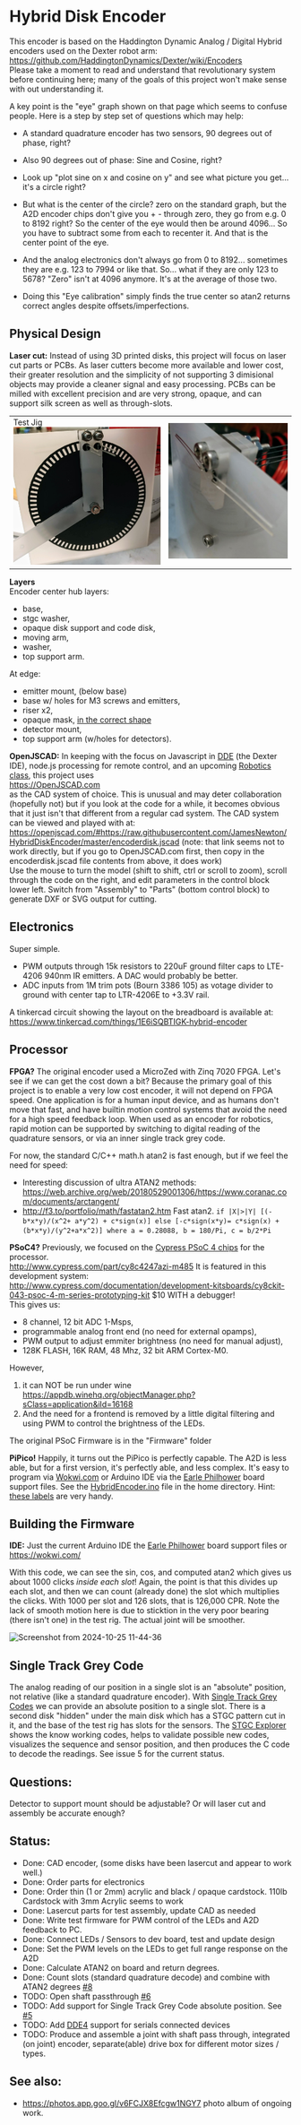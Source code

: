 # Hybrid Disk Encoder

This encoder is based on the Haddington Dynamic Analog / Digital Hybrid encoders used on the Dexter robot arm:<br>
https://github.com/HaddingtonDynamics/Dexter/wiki/Encoders
<br>Please take a moment to read and understand that revolutionary system before continuing here; many of the goals of this project won't
make sense with out understanding it. 

A key point is the "eye" graph shown on that page which seems to confuse people. Here is a step by step set of questions which may help:

- A standard quadrature encoder has two sensors, 90 degrees out of phase, right?

- Also 90 degrees out of phase: Sine and Cosine, right?

- Look up "plot sine on x and cosine on y" and see what picture you get... it's a circle right?

- But what is the center of the circle? zero on the standard graph, but the A2D encoder chips don't give you + - through zero, they go from e.g. 0 to 8192 right? So the center of the eye would then be around 4096... So you have to subtract some from each to recenter it. And that is the center point of the eye.

- And the analog electronics don't always go from 0 to 8192... sometimes they are e.g. 123 to 7994 or like that. So... what if they are only 123 to 5678? "Zero" isn't at 4096 anymore. It's at the average of those two.

- Doing this "Eye calibration" simply finds the true center so atan2 returns correct angles despite offsets/imperfections.

## Physical Design

**Laser cut:** Instead of using 3D printed disks, this project will focus on laser cut parts or PCBs. 
As laser cutters become more available and lower cost, their greater resolution and the simplicity of not supporting 3 dimisional objects may provide a cleaner signal and easy processing.
PCBs can be milled with excellent precision and are very strong, opaque, and can support silk screen as well as through-slots.

<table><tr><td>Test Jig<br>
<img src="https://raw.githubusercontent.com/JamesNewton/HybridDiskEncoder/master/docs/HybridEncoderFront.jpg">
  </td><td>
<img src="https://raw.githubusercontent.com/JamesNewton/HybridDiskEncoder/master/docs/HybridEncoderBack.jpg" >
  </td></tr></table>

**Layers**<br>
Encoder center hub layers: 
- base, 
- stgc washer,
- opaque disk support and code disk, 
- moving arm, 
- washer, 
- top support arm. 

At edge:
- emitter mount, (below base)
- base w/ holes for M3 screws and emitters, 
- riser x2,
- opaque mask, [in the correct shape](https://stackblitz.com/edit/enc-slot-shape-area-ydgggx?file=index.js)
- detector mount, 
- top support arm (w/holes for detectors).

**OpenJSCAD:** In keeping with the focus on Javascript in [DDE](https://cfry.github.io/dde4/dde/) (the Dexter IDE), node.js processing for remote control, and an upcoming 
<a href="https://github.com/JamesNewton/AdvancedRoboticsWithJavascript/wiki">Robotics class</a>, this project uses<br>
https://OpenJSCAD.com
<br>as the CAD system of choice. This is unusual and may deter collaboration (hopefully not) but if you look at the code for a while,
it becomes obvious that it just isn't that different from a regular cad system. The CAD system can be viewed and played with at:<br>
https://openjscad.com/#https://raw.githubusercontent.com/JamesNewton/HybridDiskEncoder/master/encoderdisk.jscad
(note: that link seems not to work directly, but if you go to OpenJSCAD.com first, then copy in the encoderdisk.jscad file contents from above, it does work)
<br>Use the mouse to turn the model (shift to shift, ctrl or scroll to zoom), scroll through the code on the right, 
and edit parameters in the control block lower left. Switch from "Assembly" to "Parts" (bottom control block) to generate DXF or SVG
output for cutting. 

## Electronics
Super simple.
- PWM outputs through 15k resistors to 220uF ground filter caps to LTE-4206 940nm IR emitters. A DAC would probably be better. 
- ADC inputs from 1M trim pots (Bourn 3386 105) as votage divider to ground with center tap to LTR-4206E to +3.3V rail.

A tinkercad circuit showing the layout on the breadboard is available at: 
https://www.tinkercad.com/things/1E6iSQBTIGK-hybrid-encoder

## Processor

**FPGA?** The original encoder used a MicroZed with Zinq 7020 FPGA. Let's see if we can get the cost down a bit? 
Because the primary goal of this project is to enable a very low cost encoder, it will not depend on FPGA speed.
One application is for a human input device, and as humans don't move that fast, and have builtin motion control systems that avoid the need for a high speed feedback loop. 
When used as an encoder for robotics, rapid motion can be supported by switching to digital reading of the quadrature sensors, or via an inner single track grey code.

For now, the standard C/C++ math.h atan2 is fast enough, but if we feel the need for speed:
- Interesting discussion of ultra ATAN2 methods:
https://web.archive.org/web/20180529001306/https://www.coranac.com/documents/arctangent/
- http://f3.to/portfolio/math/fastatan2.htm Fast atan2. `if |X|>|Y| [(-b*x*y)/(x^2+ a*y^2) + c*sign(x)] else [-c*sign(x*y)= c*sign(x) + (b*x*y)/(y^2+a*x^2)] where a = 0.28088, b = 180/Pi, c = b/2*Pi`

**PSoC4?** Previously, we focused on the 
<A href="http://www.cypress.com/products/32-bit-arm-cortex-m0-psoc-4200-programmable-digital-blocks">Cypress PSoC 4 chips</A>
for the processor.<br>
http://www.cypress.com/part/cy8c4247azi-m485
It is featured in this development system:<br>
http://www.cypress.com/documentation/development-kitsboards/cy8ckit-043-psoc-4-m-series-prototyping-kit $10 WITH a debugger!
<br>This gives us:
- 8 channel, 12 bit ADC 1-Msps, 
- programmable analog front end (no need for external opamps), 
- PWM output to adjust emmiter brightness (no need for manual adjust),
- 128K FLASH, 16K RAM, 48 Mhz, 32 bit ARM Cortex-M0.

However, 
1. it can NOT be run under wine<br>
https://appdb.winehq.org/objectManager.php?sClass=application&iId=16168
2. And the need for a frontend is removed by a little digital filtering and using PWM to control the brightness of the LEDs.

The original PSoC Firmware is in the "Firmware" folder

**PiPico!** Happily, it turns out the PiPico is perfectly capable. The A2D is less able, but for a first version, it's perfectly able, and less complex. 
It's easy to program via [Wokwi.com](https://wokwi.com/) or Arduino IDE via the [Earle Philhower](https://github.com/earlephilhower/arduino-pico) board support files.
See the [HybridEncoder.ino](https://github.com/JamesNewton/HybridDiskEncoder/blob/master/HybridEncoder.ino) file in the home directory. Hint: [these labels](https://forum.dronebotworkshop.com/show-tell/breadboard-pinout-helpers-for-tiny-arduino-boards/) are very handy. 

## Building the Firmware
**IDE:** Just the current Arduino IDE the [Earle Philhower](https://github.com/earlephilhower/arduino-pico) board support files or https://wokwi.com/ 

With this code, we can see the sin, cos, and computed atan2 which gives us about 1000 clicks _inside each slot_! Again, the point is that this divides up each slot, and then we can count (already done) the slot which multiplies the clicks. With 1000 per slot and 126 slots, that is 126,000 CPR. Note the lack of smooth motion here is due to sticktion in the very poor bearing (there isn't one) in the test rig. The actual joint will be smoother. 

![Screenshot from 2024-10-25 11-44-36](https://github.com/user-attachments/assets/626e6719-cd4a-44f4-b280-8321136480d5)

## Single Track Grey Code

The analog reading of our position in a single slot is an "absolute" position, not relative (like a standard quadrature encoder). With 
[Single Track Grey Codes](http://techref.massmind.org/techref/io/sensor/pos/enc/greycodes.htm) we can provide an absolute position to a single slot. 
There is a second disk "hidden" under the main disk which has a STGC pattern cut in it, and the base of the test rig has slots for the sensors. 
The [STGC Explorer](https://jamesnewton.github.io/massmind/techref/stgc_explorer.html) shows the know working codes, helps to validate possible new codes,
visualizes the sequence and sensor position, and then produces the C code to decode the readings. See issue 5 for the current status.

## Questions:
Detector to support mount should be adjustable? Or will laser cut and assembly be accurate enough?

## Status:
- Done: CAD encoder, (some disks have been lasercut and appear to work well.)
- Done: Order parts for electronics
- Done: Order thin (1 or 2mm) acrylic and black / opaque cardstock. 110lb Cardstock with 3mm Acrylic seems to work
- Done: Lasercut parts for test assembly, update CAD as needed
- Done: Write test firmware for PWM control of the LEDs and A2D feedback to PC. 
- Done: Connect LEDs / Sensors to dev board, test and update design 
- Done: Set the PWM levels on the LEDs to get full range response on the A2D
- Done: Calculate ATAN2 on board and return degrees. 
- Done: Count slots (standard quadrature decode) and combine with ATAN2 degrees <a href="https://github.com/JamesNewton/HybridDiskEncoder/issues/8">#8</a>
- TODO: Open shaft passthrough <a href="https://github.com/JamesNewton/HybridDiskEncoder/issues/6">#6</a>
- TODO: Add support for Single Track Grey Code absolute position. See <a href="https://github.com/JamesNewton/HybridDiskEncoder/issues/5">#5</a>
- TODO: Add <a href="https://cfry.github.io/dde4/dde/index.html">DDE4</a> support for serials connected devices
- TODO: Produce and assemble a joint with shaft pass through, integrated (on joint) encoder, separate(able) drive box for different motor sizes / types. 

## See also:
- https://photos.app.goo.gl/v6FCJX8Efcgw1NGY7 photo album of ongoing work. 
